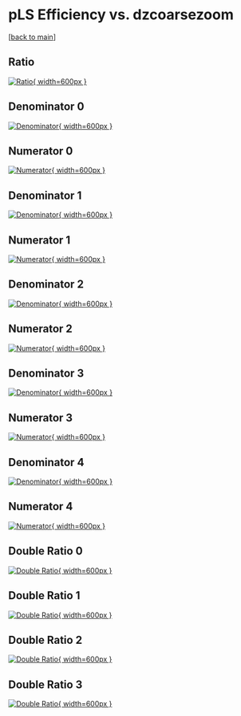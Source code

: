 # pLS Efficiency vs. dzcoarsezoom

[[back to main](./)]



## Ratio

[![Ratio](../mtv/var/pLS_loweta_11_1_eff_dzcoarsezoom.png){ width=600px }](../mtv/var/pLS_loweta_11_1_eff_dzcoarsezoom.pdf)

## Denominator 0

[![Denominator](../mtv/den/pLS_loweta_11_1_eff_dzcoarsezoom_den0.png){ width=600px }](../mtv/den/pLS_loweta_11_1_eff_dzcoarsezoom_den0.pdf)

## Numerator 0

[![Numerator](../mtv/num/pLS_loweta_11_1_eff_dzcoarsezoom_num0.png){ width=600px }](../mtv/num/pLS_loweta_11_1_eff_dzcoarsezoom_num0.pdf)

## Denominator 1

[![Denominator](../mtv/den/pLS_loweta_11_1_eff_dzcoarsezoom_den1.png){ width=600px }](../mtv/den/pLS_loweta_11_1_eff_dzcoarsezoom_den1.pdf)

## Numerator 1

[![Numerator](../mtv/num/pLS_loweta_11_1_eff_dzcoarsezoom_num1.png){ width=600px }](../mtv/num/pLS_loweta_11_1_eff_dzcoarsezoom_num1.pdf)

## Denominator 2

[![Denominator](../mtv/den/pLS_loweta_11_1_eff_dzcoarsezoom_den2.png){ width=600px }](../mtv/den/pLS_loweta_11_1_eff_dzcoarsezoom_den2.pdf)

## Numerator 2

[![Numerator](../mtv/num/pLS_loweta_11_1_eff_dzcoarsezoom_num2.png){ width=600px }](../mtv/num/pLS_loweta_11_1_eff_dzcoarsezoom_num2.pdf)

## Denominator 3

[![Denominator](../mtv/den/pLS_loweta_11_1_eff_dzcoarsezoom_den3.png){ width=600px }](../mtv/den/pLS_loweta_11_1_eff_dzcoarsezoom_den3.pdf)

## Numerator 3

[![Numerator](../mtv/num/pLS_loweta_11_1_eff_dzcoarsezoom_num3.png){ width=600px }](../mtv/num/pLS_loweta_11_1_eff_dzcoarsezoom_num3.pdf)

## Denominator 4

[![Denominator](../mtv/den/pLS_loweta_11_1_eff_dzcoarsezoom_den4.png){ width=600px }](../mtv/den/pLS_loweta_11_1_eff_dzcoarsezoom_den4.pdf)

## Numerator 4

[![Numerator](../mtv/num/pLS_loweta_11_1_eff_dzcoarsezoom_num4.png){ width=600px }](../mtv/num/pLS_loweta_11_1_eff_dzcoarsezoom_num4.pdf)

## Double Ratio 0

[![Double Ratio](../mtv/ratio/pLS_loweta_11_1_eff_dzcoarsezoom_ratio0.png){ width=600px }](../mtv/ratio/pLS_loweta_11_1_eff_dzcoarsezoom_ratio0.pdf)

## Double Ratio 1

[![Double Ratio](../mtv/ratio/pLS_loweta_11_1_eff_dzcoarsezoom_ratio1.png){ width=600px }](../mtv/ratio/pLS_loweta_11_1_eff_dzcoarsezoom_ratio1.pdf)

## Double Ratio 2

[![Double Ratio](../mtv/ratio/pLS_loweta_11_1_eff_dzcoarsezoom_ratio2.png){ width=600px }](../mtv/ratio/pLS_loweta_11_1_eff_dzcoarsezoom_ratio2.pdf)

## Double Ratio 3

[![Double Ratio](../mtv/ratio/pLS_loweta_11_1_eff_dzcoarsezoom_ratio3.png){ width=600px }](../mtv/ratio/pLS_loweta_11_1_eff_dzcoarsezoom_ratio3.pdf)

